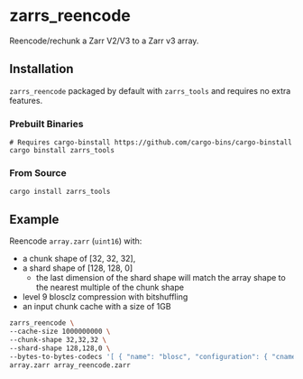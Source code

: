 # zarrs_reencode

Reencode/rechunk a Zarr V2/V3 to a Zarr v3 array.

## Installation
`zarrs_reencode` packaged by default with `zarrs_tools` and requires no extra features.

### Prebuilt Binaries
```shell
# Requires cargo-binstall https://github.com/cargo-bins/cargo-binstall
cargo binstall zarrs_tools
```

### From Source
```shell
cargo install zarrs_tools
```

## Example
Reencode `array.zarr` (`uint16`) with:
 - a chunk shape of [32, 32, 32],
 - a shard shape of [128, 128, 0]
   - the last dimension of the shard shape will match the array shape to the nearest multiple of the chunk shape
 - level 9 blosclz compression with bitshuffling
 - an input chunk cache with a size of 1GB

```bash
zarrs_reencode \
--cache-size 1000000000 \
--chunk-shape 32,32,32 \
--shard-shape 128,128,0 \
--bytes-to-bytes-codecs '[ { "name": "blosc", "configuration": { "cname": "blosclz", "clevel": 9, "shuffle": "bitshuffle", "typesize": 2, "blocksize": 0 } } ]' \
array.zarr array_reencode.zarr
```
